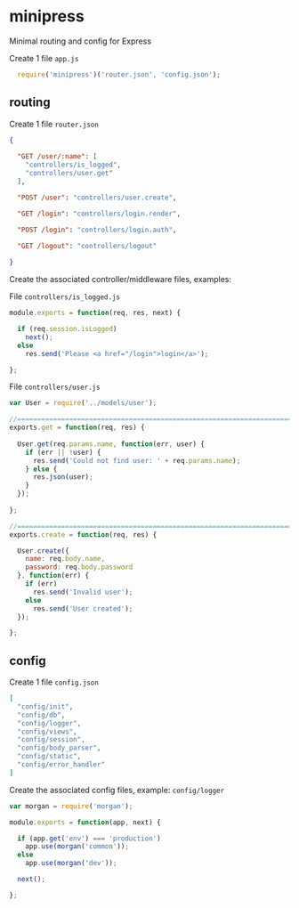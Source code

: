 # minipress

Minimal routing and config for Express

Create 1 file `app.js`

```javascript
  require('minipress')('router.json', 'config.json');
```

## routing

Create 1 file `router.json`

```json
{
  
  "GET /user/:name": [
    "controllers/is_logged",
    "controllers/user.get"
  ],

  "POST /user": "controllers/user.create",

  "GET /login": "controllers/login.render",

  "POST /login": "controllers/login.auth",

  "GET /logout": "controllers/logout"
  
}
```

Create the associated controller/middleware files, examples: 

File `controllers/is_logged.js`
```javascript
module.exports = function(req, res, next) {

  if (req.session.isLogged)
    next();
  else
    res.send('Please <a href="/login">login</a>');

};
```

File `controllers/user.js`
```javascript
var User = require('../models/user');

//==============================================================================
exports.get = function(req, res) {
  
  User.get(req.params.name, function(err, user) {
    if (err || !user) {
      res.send('Could not find user: ' + req.params.name);
    } else {
      res.json(user);  
    }
  });
  
};

//==============================================================================
exports.create = function(req, res) {

  User.create({
    name: req.body.name,
    password: req.body.password
  }, function(err) {
    if (err)
      res.send('Invalid user');
    else
      res.send('User created');
  });

};
```

## config

Create 1 file `config.json`

```json  
[
  "config/init",
  "config/db",
  "config/logger",
  "config/views",
  "config/session",
  "config/body_parser",
  "config/static",
  "config/error_handler"
]
```
  
Create the associated config files, example: `config/logger`

```javascript
var morgan = require('morgan');

module.exports = function(app, next) {

  if (app.get('env') === 'production')
    app.use(morgan('common'));
  else
    app.use(morgan('dev'));

  next();

};
```  